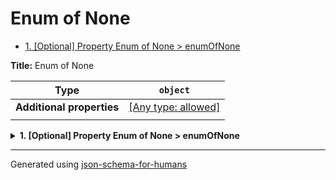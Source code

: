 # Enum of None

- [1. [Optional] Property Enum of None > enumOfNone](#enumOfNone)

**Title:** Enum of None

| Type                      | `object`                                                                  |
| ------------------------- | ------------------------------------------------------------------------- |
| **Additional properties** | [[Any type: allowed]](# "Additional Properties of any type are allowed.") |
|                           |                                                                           |

<details>
<summary><strong> <a name="enumOfNone"></a>1. [Optional] Property Enum of None > enumOfNone</strong>  

</summary>
<blockquote>

| Type                      | `enum (of null)`                                                          |
| ------------------------- | ------------------------------------------------------------------------- |
| **Additional properties** | [[Any type: allowed]](# "Additional Properties of any type are allowed.") |
|                           |                                                                           |

**Description:** enumOfNone

Must be one of:
* null

</blockquote>
</details>

----------------------------------------------------------------------------------------------------------------------------
Generated using [json-schema-for-humans](https://github.com/coveooss/json-schema-for-humans)